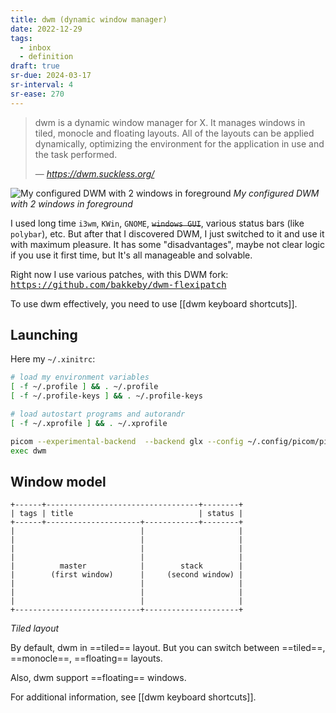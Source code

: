 ```yaml
---
title: dwm (dynamic window manager)
date: 2022-12-29
tags:
  - inbox
  - definition
draft: true
sr-due: 2024-03-17
sr-interval: 4
sr-ease: 270
---
```


> dwm is a dynamic window manager for X. It manages windows in tiled, monocle
> and floating layouts. All of the layouts can be applied dynamically,
> optimizing the environment for the application in use and the task performed.
>
> &mdash; <cite>https://dwm.suckless.org/</cite>

![My configured DWM with 2 windows in foreground](../pasted_img_20230102033318.png)
_My configured DWM with 2 windows in foreground_

I used long time `i3wm`, `KWin`, `GNOME`, ~~`windows GUI`~~, various status bars
(like `polybar`), etc. But after that I discovered DWM, I just switched to it
and use it with maximum pleasure. It has some "disadvantages", maybe not clear
logic if you use it first time, but It's all manageable and solvable.

Right now I use various patches, with this DWM fork:
<kbd><https://github.com/bakkeby/dwm-flexipatch></kbd>

To use dwm effectively, you need to use [[dwm keyboard shortcuts]].

## Launching

Here my `~/.xinitrc`:

```bash
# load my environment variables
[ -f ~/.profile ] && . ~/.profile
[ -f ~/.profile-keys ] && . ~/.profile-keys

# load autostart programs and autorandr
[ -f ~/.xprofile ] && . ~/.xprofile

picom --experimental-backend  --backend glx --config ~/.config/picom/picom.conf -b
exec dwm
```

## Window model

```
+------+----------------------------------+--------+
| tags | title                            | status |
+------+---------------------+------------+--------+
|                            |                     |
|                            |                     |
|                            |                     |
|                            |                     |
|          master            |        stack        |
|        (first window)      |     (second window) |
|                            |                     |
|                            |                     |
|                            |                     |
+----------------------------+---------------------+
```

_Tiled layout_

By default, dwm in ==tiled== layout. But you can switch between ==tiled==,
==monocle==, ==floating== layouts.

Also, dwm support ==floating== windows.

For additional information, see [[dwm keyboard shortcuts]].
